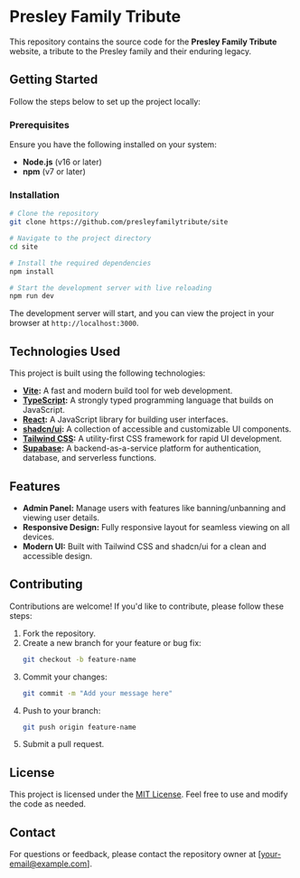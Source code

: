 # Presley Family Tribute

This repository contains the source code for the **Presley Family Tribute** website, a tribute to the Presley family and their enduring legacy.

## Getting Started

Follow the steps below to set up the project locally:

### Prerequisites
Ensure you have the following installed on your system:
- **Node.js** (v16 or later)
- **npm** (v7 or later)

### Installation

```sh
# Clone the repository
git clone https://github.com/presleyfamilytribute/site

# Navigate to the project directory
cd site

# Install the required dependencies
npm install

# Start the development server with live reloading
npm run dev
```

The development server will start, and you can view the project in your browser at `http://localhost:3000`.

## Technologies Used

This project is built using the following technologies:

- **[Vite](https://vitejs.dev/):** A fast and modern build tool for web development.
- **[TypeScript](https://www.typescriptlang.org/):** A strongly typed programming language that builds on JavaScript.
- **[React](https://reactjs.org/):** A JavaScript library for building user interfaces.
- **[shadcn/ui](https://shadcn.dev/):** A collection of accessible and customizable UI components.
- **[Tailwind CSS](https://tailwindcss.com/):** A utility-first CSS framework for rapid UI development.
- **[Supabase](https://supabase.com/):** A backend-as-a-service platform for authentication, database, and serverless functions.

## Features

- **Admin Panel:** Manage users with features like banning/unbanning and viewing user details.
- **Responsive Design:** Fully responsive layout for seamless viewing on all devices.
- **Modern UI:** Built with Tailwind CSS and shadcn/ui for a clean and accessible design.

## Contributing

Contributions are welcome! If you'd like to contribute, please follow these steps:

1. Fork the repository.
2. Create a new branch for your feature or bug fix:
   ```sh
   git checkout -b feature-name
   ```
3. Commit your changes:
   ```sh
   git commit -m "Add your message here"
   ```
4. Push to your branch:
   ```sh
   git push origin feature-name
   ```
5. Submit a pull request.

## License

This project is licensed under the [MIT License](LICENSE). Feel free to use and modify the code as needed.

## Contact

For questions or feedback, please contact the repository owner at [your-email@example.com].
